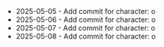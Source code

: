 - 2025-05-05 - Add commit for character: o
- 2025-05-06 - Add commit for character: o
- 2025-05-07 - Add commit for character: o
- 2025-05-08 - Add commit for character: o
